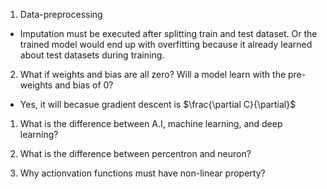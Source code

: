 1. Data-preprocessing
  - Imputation must be executed after splitting train and test dataset. Or the trained model would end up with overfitting because it already learned about test datasets during training.
  
2. What if weights and bias are all zero? Will a model learn with the pre-weights and bias of 0?
  - Yes, it will becasue gradient descent is $\frac{\partial C}{\partial}$

1. What is the difference between A.I, machine learning, and deep learning?

2. What is the difference between percentron and neuron?

3. Why actionvation functions must have non-linear property?
